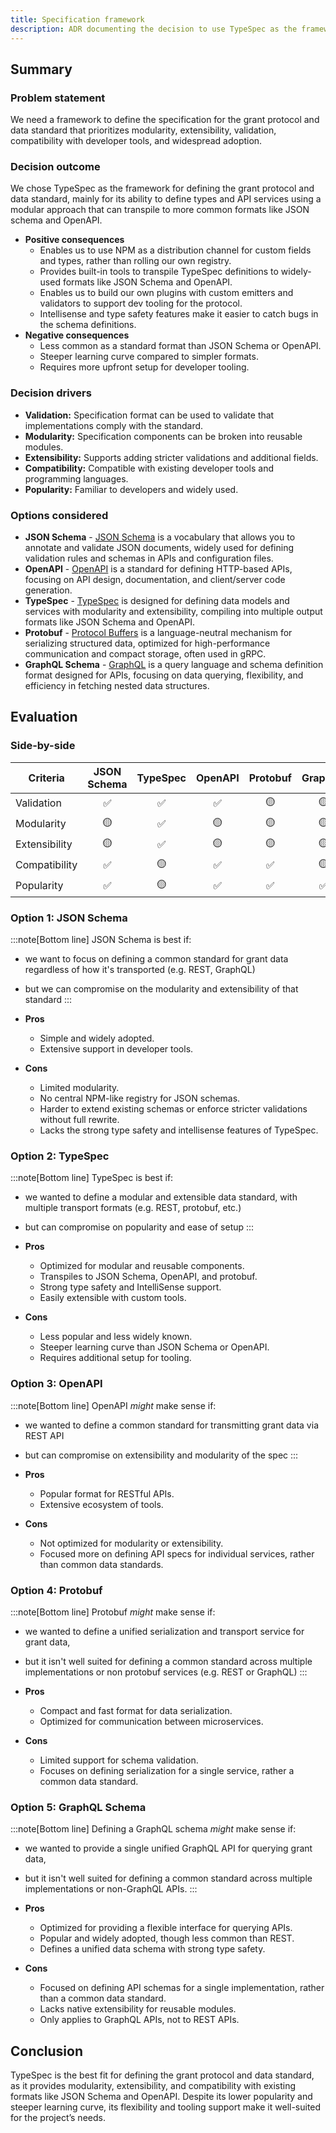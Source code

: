 ```yaml
---
title: Specification framework
description: ADR documenting the decision to use TypeSpec as the framework for defining the grant protocol and data standard.
---
```


## Summary

### Problem statement

We need a framework to define the specification for the grant protocol and data standard that prioritizes modularity, extensibility, validation, compatibility with developer tools, and widespread adoption.

### Decision outcome

We chose TypeSpec as the framework for defining the grant protocol and data standard, mainly for its ability to define types and API services using a modular approach that can transpile to more common formats like JSON schema and OpenAPI.

- **Positive consequences**
  - Enables us to use NPM as a distribution channel for custom fields and types, rather than rolling our own registry.
  - Provides built-in tools to transpile TypeSpec definitions to widely-used formats like JSON Schema and OpenAPI.
  - Enables us to build our own plugins with custom emitters and validators to support dev tooling for the protocol.
  - Intellisense and type safety features make it easier to catch bugs in the schema definitions.
- **Negative consequences**
  - Less common as a standard format than JSON Schema or OpenAPI.
  - Steeper learning curve compared to simpler formats.
  - Requires more upfront setup for developer tooling.

### Decision drivers

- **Validation:** Specification format can be used to validate that implementations comply with the standard.
- **Modularity:** Specification components can be broken into reusable modules.
- **Extensibility:** Supports adding stricter validations and additional fields.
- **Compatibility:** Compatible with existing developer tools and programming languages.
- **Popularity:** Familiar to developers and widely used.

### Options considered

- **JSON Schema** - [JSON Schema](https://json-schema.org/) is a vocabulary that allows you to annotate and validate JSON documents, widely used for defining validation rules and schemas in APIs and configuration files.
- **OpenAPI** - [OpenAPI](https://swagger.io/specification/) is a standard for defining HTTP-based APIs, focusing on API design, documentation, and client/server code generation.
- **TypeSpec** - [TypeSpec](https://microsoft.github.io/typespec/) is designed for defining data models and services with modularity and extensibility, compiling into multiple output formats like JSON Schema and OpenAPI.
- **Protobuf** - [Protocol Buffers](https://protobuf.dev/) is a language-neutral mechanism for serializing structured data, optimized for high-performance communication and compact storage, often used in gRPC.
- **GraphQL Schema** - [GraphQL](https://graphql.org/) is a query language and schema definition format designed for APIs, focusing on data querying, flexibility, and efficiency in fetching nested data structures.

## Evaluation

### Side-by-side

| Criteria      | JSON Schema | TypeSpec | OpenAPI | Protobuf | GraphQL |
| ------------- | :---------: | :------: | :-----: | :------: | :-----: |
| Validation    |     ✅      |    ✅    |   ✅    |    🟡    |   🟡    |
| Modularity    |     🟡      |    ✅    |   🟡    |    🟡    |   🟡    |
| Extensibility |     🟡      |    ✅    |   🟡    |    🟡    |   🟡    |
| Compatibility |     ✅      |    🟡    |   ✅    |    ✅    |   🟡    |
| Popularity    |     ✅      |    🟡    |   ✅    |    ✅    |   ✅    |

### Option 1: JSON Schema

:::note[Bottom line]
JSON Schema is best if:

- we want to focus on defining a common standard for grant data
  regardless of how it's transported (e.g. REST, GraphQL)
- but we can compromise on the modularity and extensibility of that standard
  :::

- **Pros**
  - Simple and widely adopted.
  - Extensive support in developer tools.
- **Cons**
  - Limited modularity.
  - No central NPM-like registry for JSON schemas.
  - Harder to extend existing schemas or enforce stricter validations without full rewrite.
  - Lacks the strong type safety and intellisense features of TypeSpec.

### Option 2: TypeSpec

:::note[Bottom line]
TypeSpec is best if:

- we wanted to define a modular and extensible data standard,
  with multiple transport formats (e.g. REST, protobuf, etc.)
- but can compromise on popularity and ease of setup
  :::

- **Pros**
  - Optimized for modular and reusable components.
  - Transpiles to JSON Schema, OpenAPI, and protobuf.
  - Strong type safety and IntelliSense support.
  - Easily extensible with custom tools.
- **Cons**
  - Less popular and less widely known.
  - Steeper learning curve than JSON Schema or OpenAPI.
  - Requires additional setup for tooling.

### Option 3: OpenAPI

:::note[Bottom line]
OpenAPI _might_ make sense if:

- we wanted to define a common standard for transmitting grant data via REST API
- but can compromise on extensibility and modularity of the spec
  :::

- **Pros**
  - Popular format for RESTful APIs.
  - Extensive ecosystem of tools.
- **Cons**
  - Not optimized for modularity or extensibility.
  - Focused more on defining API specs for individual services, rather than common data standards.

### Option 4: Protobuf

:::note[Bottom line]
Protobuf _might_ make sense if:

- we wanted to define a unified serialization and transport service for grant data,
- but it isn't well suited for defining a common standard across multiple
  implementations or non protobuf services (e.g. REST or GraphQL)
  :::

- **Pros**
  - Compact and fast format for data serialization.
  - Optimized for communication between microservices.
- **Cons**
  - Limited support for schema validation.
  - Focuses on defining serialization for a single service, rather a common data standard.

### Option 5: GraphQL Schema

:::note[Bottom line]
Defining a GraphQL schema _might_ make sense if:

- we wanted to provide a single unified GraphQL API for querying grant data,
- but it isn't well suited for defining a common standard across multiple
  implementations or non-GraphQL APIs.
  :::

- **Pros**
  - Optimized for providing a flexible interface for querying APIs.
  - Popular and widely adopted, though less common than REST.
  - Defines a unified data schema with strong type safety.
- **Cons**
  - Focused on defining API schemas for a single implementation, rather than a common data standard.
  - Lacks native extensibility for reusable modules.
  - Only applies to GraphQL APIs, not to REST APIs.

## Conclusion

TypeSpec is the best fit for defining the grant protocol and data standard, as it provides modularity, extensibility, and compatibility with existing formats like JSON Schema and OpenAPI. Despite its lower popularity and steeper learning curve, its flexibility and tooling support make it well-suited for the project’s needs.
